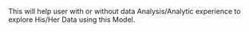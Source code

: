 This will help user with or without data Analysis/Analytic experience to explore His/Her Data using this Model.
